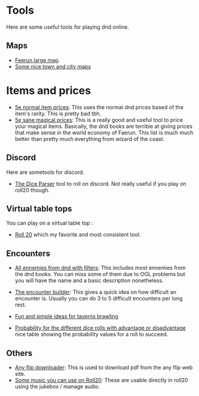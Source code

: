 # Tools

Here are some useful tools for playing dnd online.

## Maps

- [Feerun large map](https://media.wizards.com/2015/images/dnd/resources/Sword-Coast-Map_HighRes.jpg).
- [Some nice town and city maps](https://mikeschley.com/fictional-city-maps)

# Items and prices

- [5e normal item prices](https://www.kassoon.com/dnd/5e/magic-item-prices/): This uses the normal dnd prices based of the item's rarity. This is pretty bad tbh. 
- [5e sane magical prices](https://drive.google.com/file/d/0B8XAiXpOfz9cMWt1RTBicmpmUDg/view?resourcekey=0-ceHUken0_UhQ3Apa6g4SJA): This is a really good and useful tool to price your magical items. Basically, the dnd books are terrible at giving prices that make sense in the world economy of Faerun. This list is much much better than pretty much everything from wizard of the coast. 

## Discord

Here are sometools for discord.

- [The Dice Parser](https://github.com/Rolisteam/DiceParser/blob/master/HelpMe.md#if) tool to roll on discord. Not really useful if you play on roll20 though.

## Virtual table tops

You can play on a virtual table top :

- [Roll 20](https://roll20.net/welcome) which my favorite and most consistent tool.

## Encounters

- [All ennemies from dnd with filters](https://www.aidedd.org/dnd-filters/monsters.php): This includes most ennemies from the dnd books. You can miss some of them due to OGL problems but you will have the name and a basic description nonetheless.

- [The encounter builder](https://www.aidedd.org/dnd-encounter/index.php): This gives a quick idea on how difficult an encounter is. Usually you can do 3 to 5 difficult encounters per long rest.

- [Fun and simple ideas for taverns brawling](https://www.dndspeak.com/2018/02/10/100-tavern-encounters/)
- [Probability for the different dice rolls with advantage or disadvantage](https://statmodeling.stat.columbia.edu/2014/07/12/dnd-5e-advantage-disadvantage-probability/) nice table showing the probability values for a roll to succeed.

## Others

- [Any flip downloader](https://github.com/Lofter1/anyflip-downloader): This is used to download pdf from the any flip web site.
- [Some music you can use on Roll20](https://tabletopaudio.com/): These are usable directly in roll20 using the jukebox / manage audio.
